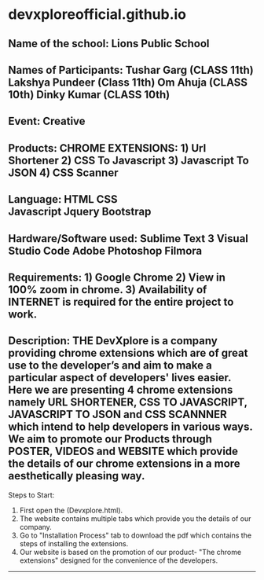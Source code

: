 # devxploreofficial.github.io
Name of the school:      Lions Public School
------------------------------------------------------------------------------------------------------------------------------------------------
Names of Participants:   Tushar Garg (CLASS 11th)
                         Lakshya Pundeer (Class 11th) 
                         Om Ahuja (CLASS 10th)
                         Dinky Kumar (CLASS 10th)
------------------------------------------------------------------------------------------------------------------------------------------------
Event:                   Creative
------------------------------------------------------------------------------------------------------------------------------------------------
Products:                CHROME EXTENSIONS:
                         1) Url Shortener
                         2) CSS To Javascript
                         3) Javascript To JSON
                         4) CSS Scanner
------------------------------------------------------------------------------------------------------------------------------------------------
Language:                HTML
                         CSS                   
                         Javascript
                         Jquery
                         Bootstrap
------------------------------------------------------------------------------------------------------------------------------------------------
Hardware/Software used:  Sublime Text 3
                         Visual Studio Code
                         Adobe Photoshop
                         Filmora
------------------------------------------------------------------------------------------------------------------------------------------------                                            
Requirements:            1) Google Chrome
                         2) View in 100% zoom in chrome.
                         3) Availability of INTERNET is required for the entire project to work.
------------------------------------------------------------------------------------------------------------------------------------------------
Description:
THE DevXplore is a company providing chrome extensions which are of great use to the developer’s and aim to make a particular aspect of 
developers' lives easier. Here we are presenting 4 chrome extensions namely URL SHORTENER, CSS TO JAVASCRIPT, JAVASCRIPT TO JSON and
CSS SCANNNER which intend to help developers in various ways.
We aim to promote our Products through POSTER, VIDEOS and WEBSITE which provide the details of our chrome extensions in a more 
aesthetically pleasing way.
------------------------------------------------------------------------------------------------------------------------------------------------
Steps to Start:
1) First open the (Devxplore.html).
2) The website contains multiple tabs which provide you the details of our company.
3) Go to "Installation Process" tab to download the pdf which contains the steps of installing the extensions.
4) Our website is based on the promotion of our product- "The chrome extensions" designed for the convenience of the developers.
------------------------------------------------------------------------------------------------------------------------------------------------
